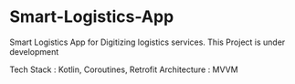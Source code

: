 # Smart-Logistics-App
Smart Logistics App for Digitizing logistics services.
This Project is under development

Tech Stack : 
Kotlin, Coroutines, Retrofit 
Architecture : 
MVVM
